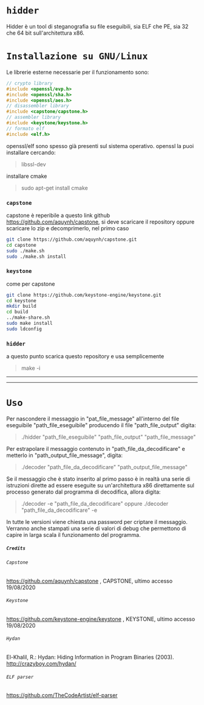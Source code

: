 # `hidder`   
Hidder è un tool di steganografia su file eseguibili, sia ELF che PE, sia 32 che 64 bit sull'architettura x86.  
# `Installazione su GNU/Linux`   
Le librerie esterne necessarie per il funzionamento sono:
```c
// crypto library
#include <openssl/evp.h>
#include <openssl/sha.h>
#include <openssl/aes.h>
// disassembler library
#include <capstone/capstone.h>
// assembler library
#include <keystone/keystone.h>
// formato elf
#include <elf.h>
```
openssl/elf sono spesso già presenti sul sistema operativo. openssl la puoi installare cercando:
>libssl-dev

installare cmake
>sudo apt-get install cmake
### `capstone`
capstone è reperibile a questo link github https://github.com/aquynh/capstone, si deve
scaricare il repository oppure scaricare lo zip e decomprimerlo, nel primo caso
```sh
git clone https://github.com/aquynh/capstone.git
cd capstone
sudo ./make.sh
sudo ./make.sh install 
```
### `keystone`
come per capstone 
```sh
git clone https://github.com/keystone-engine/keystone.git 
cd keystone
mkdir build
cd build
../make-share.sh
sudo make install
sudo ldconfig
```
### `hidder`
a questo punto scarica questo repository e usa semplicemente 
>make -i

---
---
# `Uso`
Per nascondere il messaggio in "pat_file_message" all'interno del file eseguibile "path_file_eseguibile" producendo il file  "path_file_output" digita:
> ./hidder "path_file_eseguibile" "path_file_output" "path_file_message"

Per estrapolare il messaggio contenuto in "path_file_da_decodificare" e metterlo in "path_output_file_message", digita:
> ./decoder "path_file_da_decodificare" "path_output_file_message"

Se il messaggio che è stato inserito al primo passo è in realtà una serie di istruzioni dirette ad essere eseguite su un'architettura x86 direttamente sul processo generato dal programma di decodifica, allora digita:
> ./decoder -e "path_file_da_decodificare"
oppure
> ./decoder "path_file_da_decodificare" -e

In tutte le versioni viene chiesta una password per criptare il messaggio.
Verranno anche stampati una serie di valori di debug che permettono di capire in larga scala il funzionamento del programma.

##### `Credits`

###### `Capstone`
https://github.com/aquynh/capstone , CAPSTONE, ultimo accesso 19/08/2020

###### `Keystone`
https://github.com/keystone-engine/keystone , KEYSTONE, ultimo accesso 19/08/2020

###### `Hydan`
El-Khalil, R.: Hydan: Hiding Information in Program Binaries (2003). 
http://crazyboy.com/hydan/

###### `ELF parser`
https://github.com/TheCodeArtist/elf-parser

